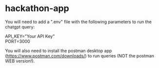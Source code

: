 # hackathon-app

You will need to add a ".env" file with the following parameters to run the chatgpt query:

API_KEY="Your API Key" <br>
PORT=3000

You will also need to install the postman desktop app (https://www.postman.com/downloads/) to run queries (NOT the postman WEB version!).
